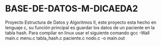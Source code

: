 # BASE-DE-DATOS-M-DICAEDA2
Proyecto Estructura de Datos y Algoritmos II, este proyecto esta hecho en lenguaje c, su función principal es guardar los datos de un paciente en la tabla hash.
Para compilar en linux usar el siguiente comando gcc -Wall main.c menu.c tabla_hash.c paciente.c nodo.c -o main.out
